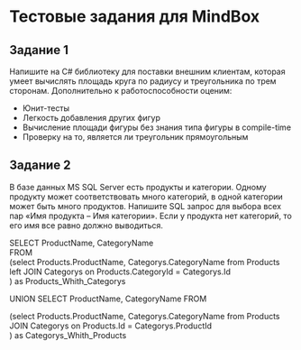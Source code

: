 # Тестовые задания для MindBox
## Задание 1
Напишите на C# библиотеку для поставки внешним клиентам, которая умеет вычислять площадь круга по радиусу и треугольника по трем сторонам. Дополнительно к работоспособности оценим:

* Юнит-тесты
* Легкость добавления других фигур
* Вычисление площади фигуры без знания типа фигуры в compile-time
* Проверку на то, является ли треугольник прямоугольным


## Задание 2
В базе данных MS SQL Server есть продукты и категории. Одному продукту может соответствовать много категорий, в одной категории может быть много продуктов. Напишите SQL запрос для выбора всех пар «Имя продукта – Имя категории». Если у продукта нет категорий, то его имя все равно должно выводиться.


SELECT ProductName, CategoryName  <br>
FROM <br>
(select Products.ProductName, Categorys.CategoryName from Products <br>
left JOIN Categorys on Products.CategoryId = Categorys.Id <br>
) as Products_Whith_Categorys <br>

UNION SELECT ProductName, CategoryName FROM <br>

(select Products.ProductName, Categorys.CategoryName from Products <br>
JOIN Categorys on Products.Id = Categorys.ProductId <br>
) as Categorys_Whith_Products <br>
